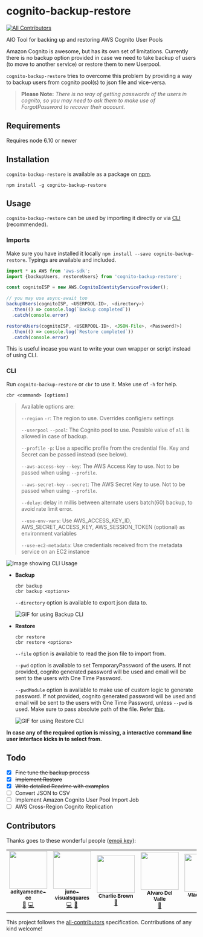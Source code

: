 # cognito-backup-restore
[![All Contributors](https://img.shields.io/badge/all_contributors-4-orange.svg?style=flat-square)](#contributors)

AIO Tool for backing up and restoring AWS Cognito User Pools

Amazon Cognito is awesome, but has its own set of limitations. Currently there is no backup option provided in case we need to take backup of users (to move to another service) or restore them to new Userpool.

`cognito-backup-restore` tries to overcome this problem by providing a way to backup users from cognito pool(s) to json file and vice-versa.

> **Please Note:** *There is no way of getting passwords of the users in cognito, so you may need to ask them to make use of ForgotPassword to recover their account.*


## Requirements

Requires node 6.10 or newer

## Installation

`cognito-backup-restore` is available as a package on [npm](https://www.npmjs.com/package/cognito-backup-restore).

```shell
npm install -g cognito-backup-restore
```

## Usage

`cognito-backup-restore` can be used by importing it directly or via [CLI](#cli) (recommended).

### Imports

Make sure you have installed it locally `npm install --save cognito-backup-restore`. Typings are available and included.

```typescript
import * as AWS from 'aws-sdk';
import {backupUsers, restoreUsers} from 'cognito-backup-restore';

const cognitoISP = new AWS.CognitoIdentityServiceProvider();

// you may use async-await too
backupUsers(cognitoISP, <USERPOOL-ID>, <directory>)
  .then(() => console.log(`Backup completed`))
  .catch(console.error)

restoreUsers(cognitoISP, <USERPOOL-ID>, <JSON-File>, <Password?>)
  .then(() => console.log(`Restore completed`))
  .catch(console.error)
```

This is useful incase you want to write your own wrapper or script instead of using CLI.


### CLI
Run `cognito-backup-restore` or `cbr` to use it. Make use of `-h` for help.

```shell
cbr <command> [options]
```

> Available options are:
>
> `--region` `-r`: The region to use. Overrides config/env settings
>
> `--userpool` `--pool`: The Cognito pool to use. Possible value of `all` is allowed in case of backup.
>
> `--profile` `-p`: Use a specific profile from the credential file. Key and Secret can be passed instead (see below).
>
> `--aws-access-key` `--key`: The AWS Access Key to use. Not to be passed when using `--profile`.
>
> `--aws-secret-key` `--secret`: The AWS Secret Key to use. Not to be passed when using `--profile`.
>
> `--delay`: delay in millis between alternate users batch(60) backup, to avoid rate limit error.
>
> `--use-env-vars`: Use AWS_ACCESS_KEY_ID, AWS_SECRET_ACCESS_KEY, AWS_SESSION_TOKEN (optional) as environment variables
>
> `--use-ec2-metadata`: Use credentials received from the metadata service on an EC2 instance

![Image showing CLI Usage](gifs/demo.png "CLI Usage")

- **Backup**
  ```shell
  cbr backup
  cbr backup <options>
  ```
  `--directory` option is available to export json data to.

  ![GIF for using Backup CLI](gifs/backup-min.gif "Backup Demo")

- **Restore**
  ```shell
  cbr restore
  cbr restore <options>
  ```
  `--file` option is available to read the json file to import from.

  `--pwd` option is available to set TemporaryPassword of the users. If not provided, cognito generated password will be used and email will be sent to the users with One Time Password.

  `--pwdModule` option is available to make use of custom logic to generate password. If not provided, cognito generated password will be used and email will be sent to the users with One Time Password, unless `--pwd` is used. Make sure to pass absolute path of the file. Refer [this](https://github.com/rahulpsd18/cognito-backup-restore/pull/1).

  ![GIF for using Restore CLI](gifs/restore-min.gif "Restore Demo")

**In case any of the required option is missing, a interactive command line user interface kicks in to select from.**

## Todo

- [X] ~~Fine tune the backup process~~
- [X] ~~Implement Restore~~
- [X] ~~Write detailed Readme with examples~~
- [ ] Convert JSON to CSV
- [ ] Implement Amazon Cognito User Pool Import Job
- [ ] AWS Cross-Region Cognito Replication

## Contributors

Thanks goes to these wonderful people ([emoji key](https://github.com/all-contributors/all-contributors#emoji-key)):

<!-- ALL-CONTRIBUTORS-LIST:START - Do not remove or modify this section -->
<!-- prettier-ignore-start -->
<!-- markdownlint-disable -->
<table>
  <tr>
    <td align="center"><a href="https://github.com/adityamedhe-cc"><img src="https://avatars1.githubusercontent.com/u/30614870?v=4" width="100px;" alt=""/><br /><sub><b>adityamedhe-cc</b></sub></a><br /><a href="https://github.com/rahulpsd18/cognito-backup-restore/commits?author=adityamedhe-cc" title="Documentation">📖</a> <a href="https://github.com/rahulpsd18/cognito-backup-restore/commits?author=adityamedhe-cc" title="Code">💻</a></td>
    <td align="center"><a href="https://github.com/juno-visualsquares"><img src="https://avatars1.githubusercontent.com/u/18159739?v=4" width="100px;" alt=""/><br /><sub><b>juno-visualsquares</b></sub></a><br /><a href="https://github.com/rahulpsd18/cognito-backup-restore/commits?author=juno-visualsquares" title="Code">💻</a> <a href="#ideas-juno-visualsquares" title="Ideas, Planning, & Feedback">🤔</a></td>
    <td align="center"><a href="http://www.carbonatethis.com"><img src="https://avatars2.githubusercontent.com/u/1521394?v=4" width="100px;" alt=""/><br /><sub><b>Charlie Brown</b></sub></a><br /><a href="https://github.com/rahulpsd18/cognito-backup-restore/issues?q=author%3Acarbonrobot" title="Bug reports">🐛</a></td>
    <td align="center"><a href="http://gardlabs.com"><img src="https://avatars3.githubusercontent.com/u/32401961?v=4" width="100px;" alt=""/><br /><sub><b>Alvaro Del Valle</b></sub></a><br /><a href="#question-alvarodelvalle" title="Answering Questions">💬</a></td>
    <td align="center"><a href="http://blog.v-lad.org"><img src="https://avatars2.githubusercontent.com/u/36257?v=4" width="100px;" alt=""/><br /><sub><b>Vlad Korolev</b></sub></a><br /><a href="https://github.com/rahulpsd18/cognito-backup-restore/commits?author=vladistan" title="Code">💻</a></td>
    <td align="center"><a href="https://github.com/ashishkujoy"><img src="https://avatars2.githubusercontent.com/u/34642693?v=4" width="100px;" alt=""/><br /><sub><b>ashish kumar </b></sub></a><br /><a href="https://github.com/rahulpsd18/cognito-backup-restore/commits?author=ashishkujoy" title="Documentation">📖</a> <a href="https://github.com/rahulpsd18/cognito-backup-restore/commits?author=ashishkujoy" title="Code">💻</a></td>
    <td align="center"><a href="https://qiita.com/ufoo68"><img src="https://avatars1.githubusercontent.com/u/24458640?v=4" width="100px;" alt=""/><br /><sub><b>ufoo68</b></sub></a><br /><a href="https://github.com/rahulpsd18/cognito-backup-restore/commits?author=ufoo68" title="Code">💻</a></td>
  </tr>
</table>

<!-- markdownlint-enable -->
<!-- prettier-ignore-end -->
<!-- ALL-CONTRIBUTORS-LIST:END -->

This project follows the [all-contributors](https://github.com/all-contributors/all-contributors) specification. Contributions of any kind welcome!
